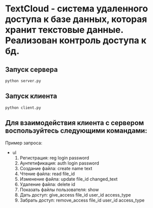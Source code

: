 # TextCloud - система удаленного доступа к базе данных, которая хранит текстовые данные. Реализован контроль доступа к бд. #
## Запуск сервера ##
    python server.py
## Запуск клиента ##
    python client.py
## Для взаимодействия клиента с сервером воспользуйтесь следующими командами: ##
Пример запроса:
* ul
    1. Регистрация: reg login password
    2. Аунтетификация: auth login password
    4. Создание файла: create name text
    5. Чтение файла: read file_id
    6. Изменение файла: update file_id changed_text
    7. Удаление файла: delete id
    8. Показать файлы пользователя: show
    9. Дать доступ: give_access file_id user_id access_type
    10. Забрать доступ: remove_access file_id user_id access_type
